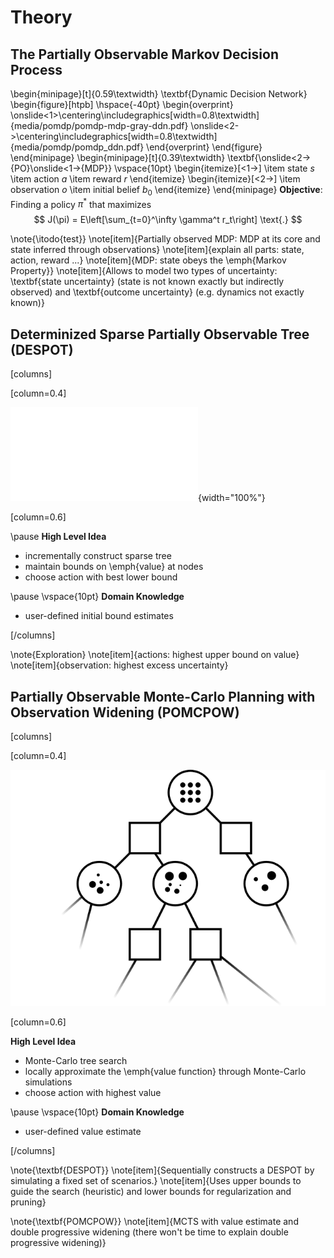 # Theory

## The Partially Observable Markov Decision Process


\begin{minipage}[t]{0.59\textwidth}
    \textbf{Dynamic Decision Network}
    \begin{figure}[htpb]
        \hspace{-40pt}
        \begin{overprint}
            \onslide<1>\centering\includegraphics[width=0.8\textwidth]{media/pomdp/pomdp-mdp-gray-ddn.pdf}
            \onslide<2->\centering\includegraphics[width=0.8\textwidth]{media/pomdp/pomdp_ddn.pdf}
        \end{overprint}
    \end{figure}
\end{minipage}
\begin{minipage}[t]{0.39\textwidth}
    \textbf{\onslide<2->{PO}\onslide<1->{MDP}}
    \vspace{10pt}
    \begin{itemize}[<1->]
            \item state $s$
            \item action $a$
            \item reward $r$
    \end{itemize}
    \begin{itemize}[<2->]
            \item observation $o$
            \item initial belief $b_0$
    \end{itemize}
\end{minipage}
**Objective**: Finding a policy $\pi^*$ that maximizes
$$
J(\pi) = E\left[\sum_{t=0}^\infty \gamma^t r_t\right] \text{.}
$$

\note{\itodo{test}}
\note[item]{Partially observed MDP: MDP at its core and state inferred through observations}
\note[item]{explain all parts: state, action, reward ...}
\note[item]{MDP: state obeys the \emph{Markov Property}}
\note[item]{Allows to model two types of uncertainty: \textbf{state
            uncertainty} (state is not known exactly but indirectly observed) and
            \textbf{outcome uncertainty} (e.g. dynamics not exactly known)}

## Determinized Sparse Partially Observable Tree (DESPOT)

<!-- TODO: Poentially merge with next slide because there is no time to discuss
           the graph anyway -->

[columns]

[column=0.4]

![](./media/pomdp-solvers/despot-tree-cropped.pdf){width="100%"}

[column=0.6]

<!--
**Characteristics**

- determinized scenarios
- regularization
- maintain bounds on the \emph{value}, $V^\ast$

\pause
\vspace{10pt}
-->
\pause
**High Level Idea**

- incrementally construct sparse tree
- maintain bounds on \emph{value} at nodes
- choose action with best lower bound

\pause
\vspace{10pt}
**Domain Knowledge**

- user-defined initial bound estimates

[/columns]

\note{Exploration}
\note[item]{actions: highest upper bound on value}
\note[item]{observation: highest excess uncertainty}

## Partially Observable Monte-Carlo Planning with Observation Widening (POMCPOW)

[columns]

[column=0.4]

![](media/pomdp-solvers/pomcpow-tree.png)

[column=0.6]

<!--
**Characteristics**

- Monte-Carlo tree search
- weighted particle beliefs
- progressive widening

\pause
\vspace{10pt}
-->
**High Level Idea**

- Monte-Carlo tree search
- locally approximate the \emph{value function} through Monte-Carlo simulations
- choose action with highest value

\pause
\vspace{10pt}
**Domain Knowledge**

- user-defined value estimate

[/columns]

\note{\textbf{DESPOT}}
\note[item]{Sequentially constructs a DESPOT by simulating a fixed set of scenarios.}
\note[item]{Uses upper bounds to guide the search (heuristic) and lower bounds for regularization and pruning}

\note{\textbf{POMCPOW}}
\note[item]{MCTS with value estimate and double progressive widening (there won't be time to explain double progressive widening)}
